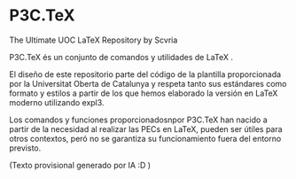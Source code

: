 # P3C.TeX
The Ultimate UOC LaTeX Repository by Scvria

P3C.TeX és un conjunto de comandos y utilidades de LaTeX . 

El diseño de este repositorio parte del código de la plantilla proporcionada por la Universitat Oberta de Catalunya y respeta tanto sus estándares como formato y estilos a partir de los que hemos elaborado la versión en LaTeX moderno utilizando expl3. 

Los comandos y funciones proporcionadosnpor P3C.TeX han nacido a partir de la necesidad al realizar las PECs en LaTeX, pueden ser útiles para otros contextos, peró no se garantiza su funcionamiento fuera del entorno previsto. 

(Texto provisional generado por IA :D )

